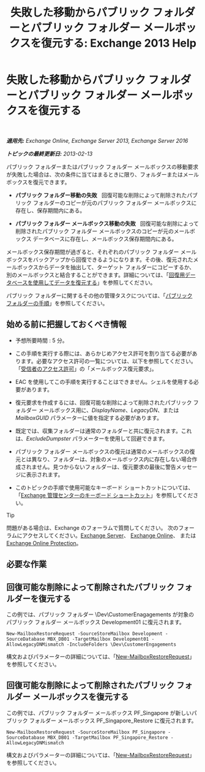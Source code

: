﻿---
title: '失敗した移動からパブリック フォルダーとパブリック フォルダー メールボックスを復元する: Exchange 2013 Help'
TOCTitle: 失敗した移動からパブリック フォルダーとパブリック フォルダー メールボックスを復元する
ms:assetid: 2ade83c9-5f9b-4945-bf32-48fa8185b515
ms:mtpsurl: https://technet.microsoft.com/ja-jp/library/JJ983802(v=EXCHG.150)
ms:contentKeyID: 52057807
ms.date: 04/24/2018
mtps_version: v=EXCHG.150
ms.translationtype: HT
---

# 失敗した移動からパブリック フォルダーとパブリック フォルダー メールボックスを復元する

 

_**適用先:** Exchange Online, Exchange Server 2013, Exchange Server 2016_

_**トピックの最終更新日:** 2013-02-13_

パブリック フォルダーまたはパブリック フォルダー メールボックスの移動要求が失敗した場合は、次の条件に当てはまるときに限り、フォルダーまたはメールボックスを復元できます。

  - **パブリック フォルダー移動の失敗**   回復可能な削除によって削除されたパブリック フォルダーのコピーが元のパブリック フォルダー メールボックスに存在し、保存期間内にある。

  - **パブリック フォルダー メールボックス移動の失敗**   回復可能な削除によって削除されたパブリック フォルダー メールボックスのコピーが元のメールボックス データベースに存在し、メールボックス保存期間内にある。

メールボックス保存期間が過ぎると、それぞれのパブリック フォルダー メールボックスをバックアップから回復できるようになります。その後、復元されたメールボックスからデータを抽出して、ターゲット フォルダーにコピーするか、別のメールボックスと結合することができます。詳細については、「[回復用データベースを使用してデータを復元する](restore-data-using-a-recovery-database-exchange-2013-help.md)」を参照してください。

パブリック フォルダーに関するその他の管理タスクについては、「[パブリック フォルダーの手順](public-folder-procedures-exchange-2013-help.md)」を参照してください。

## 始める前に把握しておくべき情報

  - 予想所要時間 : 5 分。

  - この手順を実行する際には、あらかじめアクセス許可を割り当てる必要があります。必要なアクセス許可の一覧については、以下を参照してください。「[受信者のアクセス許可](recipients-permissions-exchange-2013-help.md)」の「メールボックス復元要求」。

  - EAC を使用してこの手順を実行することはできません。シェルを使用する必要があります。

  - 復元要求を作成するには、回復可能な削除によって削除されたパブリック フォルダー メールボックス用に、*DisplayName*、*LegacyDN*、または *MailboxGUID* パラメーターに値を指定する必要があります。

  - 既定では、収集フォルダーは通常のフォルダーと共に復元されます。これは、*ExcludeDumpster* パラメーターを使用して回避できます。

  - パブリック フォルダー メールボックスの復元は通常のメールボックスの復元とは異なり、フォルダーは、対象のメールボックス内に存在しない場合作成されません。見つからないフォルダーは、復元要求の最後に警告メッセージに表示されます。

  - このトピックの手順で使用可能なキーボード ショートカットについては、「[Exchange 管理センターのキーボード ショートカット](keyboard-shortcuts-in-the-exchange-admin-center-exchange-online-protection-help.md)」を参照してください。


> [!TIP]
> 問題がある場合は、Exchange のフォーラムで質問してください。 次のフォーラムにアクセスしてください。<A href="https://go.microsoft.com/fwlink/p/?linkid=60612">Exchange Server</A>、 <A href="https://go.microsoft.com/fwlink/p/?linkid=267542">Exchange Online</A>、 または <A href="https://go.microsoft.com/fwlink/p/?linkid=285351">Exchange Online Protection</A>。



## 必要な作業

## 回復可能な削除によって削除されたパブリック フォルダーを復元する

この例では、パブリック フォルダー \\Dev\\CustomerEnagagements が対象のパブリック フォルダー メールボックス Development01 に復元されます。

    New-MailboxRestoreRequest -SourceStoreMailbox Development -SourceDatabase MBX_DB01 -TargetMailbox Development01 -AllowLegacyDNMismatch -IncludeFolders \Dev\CustomerEngagements

構文およびパラメーターの詳細については、「[New-MailboxRestoreRequest](https://technet.microsoft.com/ja-jp/library/ff829875\(v=exchg.150\))」を参照してください。

## 回復可能な削除によって削除されたパブリック フォルダー メールボックスを復元する

この例では、パブリック フォルダー メールボックス PF\_Singapore が新しいパブリック フォルダー メールボックス PF\_Singapore\_Restore に復元されます。

    New-MailboxRestoreRequest -SourceStoreMailbox PF_Singapore -SourceDatabase MBX_DB01 -TargetMailbox PF_Singapore_Restore -AllowLegacyDNMismatch

構文およびパラメーターの詳細については、「[New-MailboxRestoreRequest](https://technet.microsoft.com/ja-jp/library/ff829875\(v=exchg.150\))」を参照してください。

